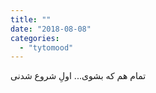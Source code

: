```yaml
---
title: ""
date: "2018-08-08"
categories: 
  - "tytomood"
---
```


تمام هم که بشوی... اولِ شروع شدنی
